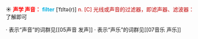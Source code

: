 ☀ <font color="red">**声学 声音：**</font>
<font color="sky blue">**filter**</font> [ˈfɪltə(r)]
<font color="#c00000">n. [C] 光线或声音的过滤器，即滤声器、滤波器：</font>了解即可

· 表示“声音”的词群见[[05声音 发声]]
· 表示“声乐”的词群见[[07音乐 声乐]]
